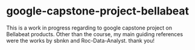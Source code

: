 # google-capstone-project-bellabeat
This is a work in progress regarding to google capstone project on Bellabeat products. 
Other than the course, my main guiding references were the works by sbnkn and Roc-Data-Analyst. thank you!
